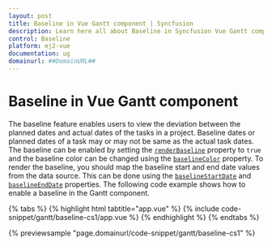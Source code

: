 ```yaml
---
layout: post
title: Baseline in Vue Gantt component | Syncfusion
description: Learn here all about Baseline in Syncfusion Vue Gantt component of Syncfusion Essential JS 2 and more.
control: Baseline 
platform: ej2-vue
documentation: ug
domainurl: ##DomainURL##
---
```


# Baseline in Vue Gantt component

The baseline feature enables users to view the deviation between the planned dates and actual dates of the tasks in a project. Baseline dates or planned dates of a task may or may not be same as the actual task dates. The baseline can be enabled by setting the [`renderBaseline`](https://ej2.syncfusion.com/vue/documentation/api/gantt/#renderbaseline) property to `true` and the baseline color can be changed using the [`baselineColor`](https://ej2.syncfusion.com/vue/documentation/api/gantt/#baselinecolor) property. To render the baseline, you should map the baseline start and end date values from the data source. This can be done using the [`baselineStartDate`](https://ej2.syncfusion.com/vue/documentation/api/gantt/taskFields/#baselinestartdate) and [`baselineEndDate`](https://ej2.syncfusion.com/vue/documentation/api/gantt/taskFields/#baselineenddate) properties. The following code example shows how to enable a baseline in the Gantt component.

{% tabs %}
{% highlight html tabtitle="app.vue" %}
{% include code-snippet/gantt/baseline-cs1/app.vue %}
{% endhighlight %}
{% endtabs %}
        
{% previewsample "page.domainurl/code-snippet/gantt/baseline-cs1" %}